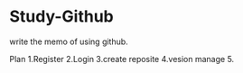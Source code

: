 # Study-Github
write the memo of using github.


Plan
1.Register
2.Login
3.create reposite
4.vesion manage
5.



